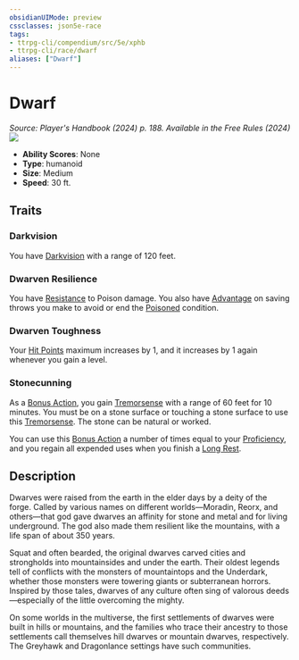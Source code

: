 ```yaml
---
obsidianUIMode: preview
cssclasses: json5e-race
tags:
- ttrpg-cli/compendium/src/5e/xphb
- ttrpg-cli/race/dwarf
aliases: ["Dwarf"]
---
```

# Dwarf
*Source: Player's Handbook (2024) p. 188. Available in the Free Rules (2024)*  
![](3-Mechanics/CLI/races/img/dwarf.webp#right)

- **Ability Scores**: None
- **Type**: humanoid
- **Size**: Medium
- **Speed**: 30 ft.

## Traits

### Darkvision

You have [Darkvision](3-Mechanics/CLI/rules/senses.md#Darkvision) with a range of 120 feet.

### Dwarven Resilience

You have [Resistance](3-Mechanics/CLI/rules/variant-rules/resistance-xphb.md) to Poison damage. You also have [Advantage](3-Mechanics/CLI/rules/variant-rules/advantage-xphb.md) on saving throws you make to avoid or end the [Poisoned](3-Mechanics/CLI/rules/conditions.md#Poisoned) condition.

### Dwarven Toughness

Your [Hit Points](3-Mechanics/CLI/rules/variant-rules/hit-points-xphb.md) maximum increases by 1, and it increases by 1 again whenever you gain a level.

### Stonecunning

As a [Bonus Action](3-Mechanics/CLI/rules/variant-rules/bonus-action-xphb.md), you gain [Tremorsense](3-Mechanics/CLI/rules/senses.md#Tremorsense) with a range of 60 feet for 10 minutes. You must be on a stone surface or touching a stone surface to use this [Tremorsense](3-Mechanics/CLI/rules/senses.md#Tremorsense). The stone can be natural or worked.

You can use this [Bonus Action](3-Mechanics/CLI/rules/variant-rules/bonus-action-xphb.md) a number of times equal to your [Proficiency](3-Mechanics/CLI/rules/variant-rules/proficiency-xphb.md), and you regain all expended uses when you finish a [Long Rest](3-Mechanics/CLI/rules/variant-rules/long-rest-xphb.md).

## Description

Dwarves were raised from the earth in the elder days by a deity of the forge. Called by various names on different worlds—Moradin, Reorx, and others—that god gave dwarves an affinity for stone and metal and for living underground. The god also made them resilient like the mountains, with a life span of about 350 years.

Squat and often bearded, the original dwarves carved cities and strongholds into mountainsides and under the earth. Their oldest legends tell of conflicts with the monsters of mountaintops and the Underdark, whether those monsters were towering giants or subterranean horrors. Inspired by those tales, dwarves of any culture often sing of valorous deeds—especially of the little overcoming the mighty.

On some worlds in the multiverse, the first settlements of dwarves were built in hills or mountains, and the families who trace their ancestry to those settlements call themselves hill dwarves or mountain dwarves, respectively. The Greyhawk and Dragonlance settings have such communities.